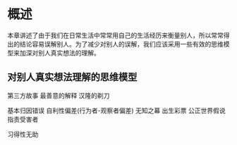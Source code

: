 # 概述
本章讲述了由于我们在日常生活中常常用自己的生活经历来衡量别人，所以常常得出的结论容易误解别人。为了减少对别人的误解，我们应该采用一些有效的思维模型来加深对别人真实想法的理解。

## 对别人真实想法理解的思维模型
第三方故事
最善意的解释
汉隆的剃刀

基本归因错误
自利性偏差(行为者-观察者偏差)
无知之幕
出生彩票
公正世界假说
指责受害者

习得性无助




